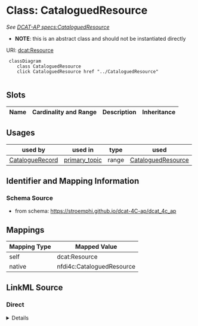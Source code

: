 

# Class: CataloguedResource


_See [DCAT-AP specs:CataloguedResource](https://semiceu.github.io/DCAT-AP/releases/3.0.0/#CataloguedResource)_




* __NOTE__: this is an abstract class and should not be instantiated directly


URI: [dcat:Resource](http://www.w3.org/ns/dcat#Resource)






```mermaid
 classDiagram
    class CataloguedResource
    click CataloguedResource href "../CataloguedResource"
      
```




<!-- no inheritance hierarchy -->


## Slots

| Name | Cardinality and Range | Description | Inheritance |
| ---  | --- | --- | --- |





## Usages

| used by | used in | type | used |
| ---  | --- | --- | --- |
| [CatalogueRecord](CatalogueRecord.md) | [primary_topic](primary_topic.md) | range | [CataloguedResource](CataloguedResource.md) |






## Identifier and Mapping Information







### Schema Source


* from schema: https://stroemphi.github.io/dcat-4C-ap/dcat_4c_ap




## Mappings

| Mapping Type | Mapped Value |
| ---  | ---  |
| self | dcat:Resource |
| native | nfdi4c:CataloguedResource |







## LinkML Source

<!-- TODO: investigate https://stackoverflow.com/questions/37606292/how-to-create-tabbed-code-blocks-in-mkdocs-or-sphinx -->

### Direct

<details>
```yaml
name: CataloguedResource
description: See [DCAT-AP specs:CataloguedResource](https://semiceu.github.io/DCAT-AP/releases/3.0.0/#CataloguedResource)
from_schema: https://stroemphi.github.io/dcat-4C-ap/dcat_4c_ap
abstract: true
class_uri: dcat:Resource

```
</details>

### Induced

<details>
```yaml
name: CataloguedResource
description: See [DCAT-AP specs:CataloguedResource](https://semiceu.github.io/DCAT-AP/releases/3.0.0/#CataloguedResource)
from_schema: https://stroemphi.github.io/dcat-4C-ap/dcat_4c_ap
abstract: true
class_uri: dcat:Resource

```
</details>